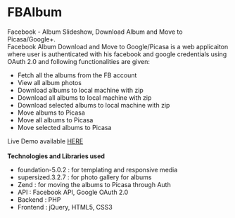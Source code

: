 FBAlbum
=======

Facebook - Album Slideshow, Download Album and Move to Picasa/Google+.<br/>
Facebook Album Download and Move to Google/Picasa is a web applicaiton where user is authenticated with his facebook and google credentials using OAuth 2.0 and following functionalities are given:
<ul>
<li>Fetch all the albums from the FB account</li>
<li>View all album photos </li>
<li>Download albums to local machine with zip</li>
<li>Download all albums to local machine with zip</li>
<li>Download selected albums to local machine with zip</li>
<li>Move albums to Picasa</li>
<li>Move all albums to Picasa</li>
<li>Move selected albums to Picasa</li>
</ul>
Live Demo available <a href='http://fbalbumrtcamp-hachiassignment.rhcloud.com/'>HERE</a><br/><br/>
<b>Technologies and Libraries used</b>
<ul>
<li>foundation-5.0.2 : for templating and responsive media </li>
<li>supersized.3.2.7 : for photo gallery for albums</li>
<li>Zend : for moving the albums to Picasa through Auth</li>
<li>API : Facebook API, Google OAuth 2.0
<li>Backend : PHP</li>
<li>Frontend : jQuery, HTML5, CSS3</li>
</ul>
